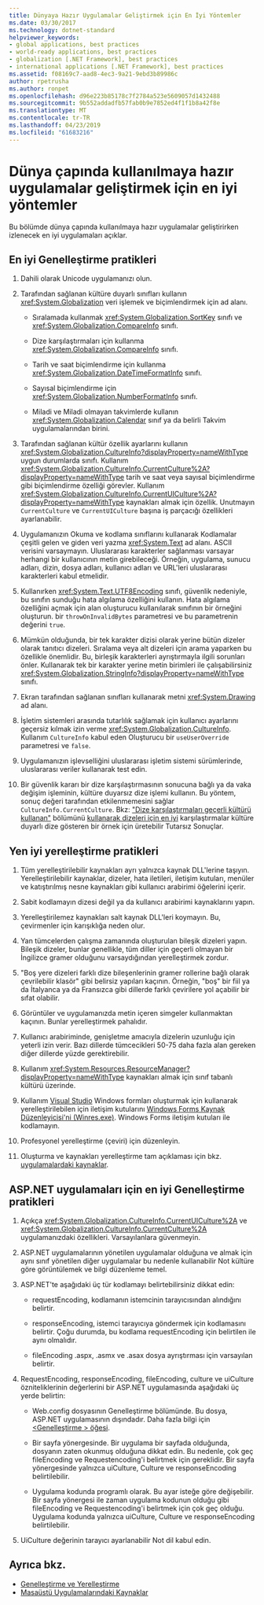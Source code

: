 ```yaml
---
title: Dünyaya Hazır Uygulamalar Geliştirmek için En İyi Yöntemler
ms.date: 03/30/2017
ms.technology: dotnet-standard
helpviewer_keywords:
- global applications, best practices
- world-ready applications, best practices
- globalization [.NET Framework], best practices
- international applications [.NET Framework], best practices
ms.assetid: f08169c7-aad8-4ec3-9a21-9ebd3b89986c
author: rpetrusha
ms.author: ronpet
ms.openlocfilehash: d96e223b85178c7f2784a523e5609057d1432488
ms.sourcegitcommit: 9b552addadfb57fab0b9e7852ed4f1f1b8a42f8e
ms.translationtype: MT
ms.contentlocale: tr-TR
ms.lasthandoff: 04/23/2019
ms.locfileid: "61683216"
---
```

# <a name="best-practices-for-developing-world-ready-applications"></a>Dünya çapında kullanılmaya hazır uygulamalar geliştirmek için en iyi yöntemler

Bu bölümde dünya çapında kullanılmaya hazır uygulamalar geliştirirken izlenecek en iyi uygulamaları açıklar.

## <a name="globalization-best-practices"></a>En iyi Genelleştirme pratikleri

1. Dahili olarak Unicode uygulamanızı olun.

2. Tarafından sağlanan kültüre duyarlı sınıfları kullanın <xref:System.Globalization> veri işlemek ve biçimlendirmek için ad alanı.

    - Sıralamada kullanmak <xref:System.Globalization.SortKey> sınıfı ve <xref:System.Globalization.CompareInfo> sınıfı.

    - Dize karşılaştırmaları için kullanma <xref:System.Globalization.CompareInfo> sınıfı.

    - Tarih ve saat biçimlendirme için kullanma <xref:System.Globalization.DateTimeFormatInfo> sınıfı.

    - Sayısal biçimlendirme için <xref:System.Globalization.NumberFormatInfo> sınıfı.

    - Miladi ve Miladi olmayan takvimlerde kullanın <xref:System.Globalization.Calendar> sınıf ya da belirli Takvim uygulamalarından birini.

3. Tarafından sağlanan kültür özellik ayarlarını kullanın <xref:System.Globalization.CultureInfo?displayProperty=nameWithType> uygun durumlarda sınıfı. Kullanım <xref:System.Globalization.CultureInfo.CurrentCulture%2A?displayProperty=nameWithType> tarih ve saat veya sayısal biçimlendirme gibi biçimlendirme özelliği görevler. Kullanım <xref:System.Globalization.CultureInfo.CurrentUICulture%2A?displayProperty=nameWithType> kaynakları almak için özellik. Unutmayın `CurrentCulture` ve `CurrentUICulture` başına iş parçacığı özellikleri ayarlanabilir.

4. Uygulamanızın Okuma ve kodlama sınıflarını kullanarak Kodlamalar çeşitli gelen ve giden veri yazma <xref:System.Text> ad alanı. ASCII verisini varsaymayın. Uluslararası karakterler sağlanması varsayar herhangi bir kullanıcının metin girebileceği. Örneğin, uygulama, sunucu adları, dizin, dosya adları, kullanıcı adları ve URL'leri uluslararası karakterleri kabul etmelidir.

5. Kullanırken <xref:System.Text.UTF8Encoding> sınıfı, güvenlik nedeniyle, bu sınıfın sunduğu hata algılama özelliğini kullanın. Hata algılama özelliğini açmak için alan oluşturucu kullanılarak sınıfının bir örneğini oluşturun. bir `throwOnInvalidBytes` parametresi ve bu parametrenin değerini `true`.

6. Mümkün olduğunda, bir tek karakter dizisi olarak yerine bütün dizeler olarak tanıtıcı dizeleri. Sıralama veya alt dizeleri için arama yaparken bu özellikle önemlidir. Bu, birleşik karakterleri ayrıştırmayla ilgili sorunları önler. Kullanarak tek bir karakter yerine metin birimleri ile çalışabilirsiniz <xref:System.Globalization.StringInfo?displayProperty=nameWithType> sınıfı.

7. Ekran tarafından sağlanan sınıfları kullanarak metni <xref:System.Drawing> ad alanı.

8. İşletim sistemleri arasında tutarlılık sağlamak için kullanıcı ayarlarını geçersiz kılmak izin verme <xref:System.Globalization.CultureInfo>. Kullanım `CultureInfo` kabul eden Oluşturucu bir `useUserOverride` parametresi ve `false`.

9. Uygulamanızın işlevselliğini uluslararası işletim sistemi sürümlerinde, uluslararası veriler kullanarak test edin.

10. Bir güvenlik kararı bir dize karşılaştırmasının sonucuna bağlı ya da vaka değişim işleminin, kültüre duyarsız dize işlemi kullanın. Bu yöntem, sonuç değeri tarafından etkilenmemesini sağlar `CultureInfo.CurrentCulture`. Bkz: ["Dize karşılaştırmaları geçerli kültürü kullanan"](../../../docs/standard/base-types/best-practices-strings.md#string-comparisons-that-use-the-current-culture) bölümünü [kullanarak dizeleri için en iyi](../../../docs/standard/base-types/best-practices-strings.md) karşılaştırmalar kültüre duyarlı dize gösteren bir örnek için üretebilir Tutarsız Sonuçlar.

## <a name="localization-best-practices"></a>Yen iyi yerelleştirme pratikleri

1. Tüm yerelleştirilebilir kaynakları ayrı yalnızca kaynak DLL'lerine taşıyın. Yerelleştirilebilir kaynaklar, dizeler, hata iletileri, iletişim kutuları, menüler ve katıştırılmış nesne kaynakları gibi kullanıcı arabirimi öğelerini içerir.

2. Sabit kodlamayın dizesi değil ya da kullanıcı arabirimi kaynaklarını yapın.

3. Yerelleştirilemez kaynakları salt kaynak DLL'leri koymayın. Bu, çevirmenler için karışıklığa neden olur.

4. Yan tümcelerden çalışma zamanında oluşturulan bileşik dizeleri yapın. Bileşik dizeler, bunlar genellikle, tüm diller için geçerli olmayan bir İngilizce gramer olduğunu varsaydığından yerelleştirmek zordur.

5. "Boş yere dizeleri farklı dize bileşenlerinin gramer rollerine bağlı olarak çevrilebilir klasör" gibi belirsiz yapıları kaçının. Örneğin, "boş" bir fiil ya da İtalyanca ya da Fransızca gibi dillerde farklı çevirilere yol açabilir bir sıfat olabilir.

6. Görüntüler ve uygulamanızda metin içeren simgeler kullanmaktan kaçının. Bunlar yerelleştirmek pahalıdır.

7. Kullanıcı arabiriminde, genişletme amacıyla dizelerin uzunluğu için yeterli izin verir. Bazı dillerde tümcecikleri 50-75 daha fazla alan gereken diğer dillerde yüzde gerektirebilir.

8. Kullanım <xref:System.Resources.ResourceManager?displayProperty=nameWithType> kaynakları almak için sınıf tabanlı kültürü üzerinde.

9. Kullanım [Visual Studio](https://visualstudio.microsoft.com/vs/?utm_medium=microsoft&utm_source=docs.microsoft.com&utm_campaign=inline+link) Windows formları oluşturmak için kullanarak yerelleştirilebilen için iletişim kutularını [Windows Forms Kaynak Düzenleyicisi'ni (Winres.exe)](../../../docs/framework/tools/winres-exe-windows-forms-resource-editor.md). Windows Forms iletişim kutuları ile kodlamayın.

10. Profesyonel yerelleştirme (çeviri) için düzenleyin.

11. Oluşturma ve kaynakları yerelleştirme tam açıklaması için bkz. [uygulamalardaki kaynaklar](../../../docs/framework/resources/index.md).

## <a name="globalization-best-practices-for-aspnet-applications"></a>ASP.NET uygulamaları için en iyi Genelleştirme pratikleri

1. Açıkça <xref:System.Globalization.CultureInfo.CurrentUICulture%2A> ve <xref:System.Globalization.CultureInfo.CurrentCulture%2A> uygulamanızdaki özellikleri. Varsayılanlara güvenmeyin.

2. ASP.NET uygulamalarının yönetilen uygulamalar olduğuna ve almak için aynı sınıf yönetilen diğer uygulamalar bu nedenle kullanabilir Not kültüre göre görüntülemek ve bilgi düzenleme temel.

3. ASP.NET'te aşağıdaki üç tür kodlamayı belirtebilirsiniz dikkat edin:

    - requestEncoding, kodlamanın istemcinin tarayıcısından alındığını belirtir.

    - responseEncoding, istemci tarayıcıya göndermek için kodlamasını belirtir. Çoğu durumda, bu kodlama requestEncoding için belirtilen ile aynı olmalıdır.

    - fileEncoding .aspx, .asmx ve .asax dosya ayrıştırması için varsayılan belirtir.

4. RequestEncoding, responseEncoding, fileEncoding, culture ve uiCulture özniteliklerinin değerlerini bir ASP.NET uygulamasında aşağıdaki üç yerde belirtin:

    - Web.config dosyasının Genelleştirme bölümünde. Bu dosya, ASP.NET uygulamasının dışındadır. Daha fazla bilgi için [ \<Genelleştirme > öğesi](https://docs.microsoft.com/previous-versions/dotnet/netframework-4.0/hy4kkhe0(v=vs.100)).

    - Bir sayfa yönergesinde. Bir uygulama bir sayfada olduğunda, dosyanın zaten okunmuş olduğuna dikkat edin. Bu nedenle, çok geç fileEncoding ve Requestencoding'i belirtmek için gereklidir. Bir sayfa yönergesinde yalnızca uiCulture, Culture ve responseEncoding belirtilebilir.

    - Uygulama kodunda programlı olarak. Bu ayar isteğe göre değişebilir. Bir sayfa yönergesi ile zaman uygulama kodunun olduğu gibi fileEncoding ve Requestencoding'i belirtmek için çok geç olduğu. Uygulama kodunda yalnızca uiCulture, Culture ve responseEncoding belirtilebilir.

5. UiCulture değerinin tarayıcı ayarlanabilir Not dil kabul edin.

## <a name="see-also"></a>Ayrıca bkz.

- [Genelleştirme ve Yerelleştirme](../../../docs/standard/globalization-localization/index.md)
- [Masaüstü Uygulamalarındaki Kaynaklar](../../../docs/framework/resources/index.md)
